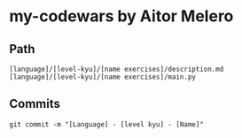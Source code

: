 # my-codewars by Aitor Melero

## Path

```
[language]/[level-kyu]/[name exercises]/description.md
[language]/[level-kyu]/[name exercises]/main.py
```

## Commits

```
git commit -m "[Language] - [level kyu] - [Name]"
```
